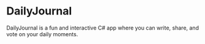# DailyJournal
DailyJournal is a fun and interactive C# app where you can write, share, and vote on your daily moments.
